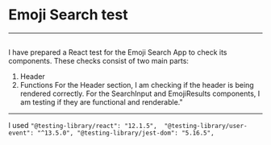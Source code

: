 # Emoji Search test
---
##
I have prepared a React test for the Emoji Search App to check its components. These checks consist of two main parts:

1. Header
2. Functions
For the Header section, I am checking if the header is being rendered correctly. For the SearchInput and EmojiResults components, I am testing if they are functional and renderable."

---
I used
``
"@testing-library/react": "12.1.5", 
"@testing-library/user-event": "^13.5.0",
"@testing-library/jest-dom": "5.16.5",
``

